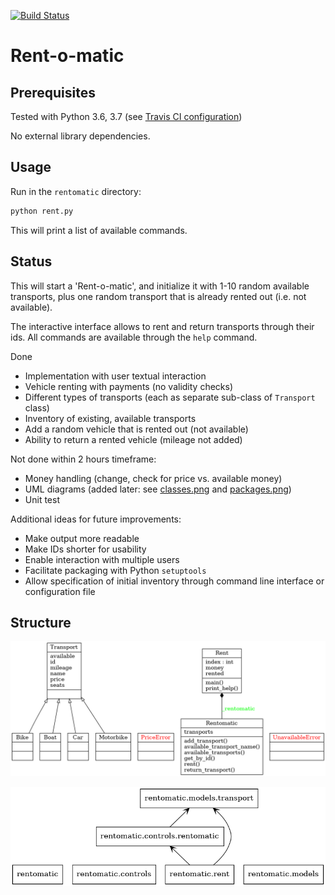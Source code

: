 [![Build Status](https://travis-ci.org/carschno/rentomatic.svg?branch=fixes)](https://travis-ci.org/carschno/rentomatic)

# Rent-o-matic

## Prerequisites

Tested with Python 3.6, 3.7 (see [Travis CI configuration](.travis.yml))

No external library dependencies.

## Usage

Run in the `rentomatic` directory:

```bash
python rent.py
```

This will print a list of available commands.

## Status

This will start a 'Rent-o-matic', and initialize it with 1-10 random available transports,
plus one random transport that is already rented out (i.e. not available).

The interactive interface allows to rent and return transports through their ids.
All commands are available through the `help` command.

Done
*  Implementation with user textual interaction
*  Vehicle renting with payments (no validity checks)
*  Different types of transports (each as separate sub-class of `Transport` class)
*  Inventory of existing, available transports
*  Add a random vehicle that is rented out (not available)
*  Ability to return a rented vehicle (mileage not added)

Not done within 2 hours timeframe:
*  Money handling (change, check for price vs. available money)
*  UML diagrams (added later: see [classes.png](classes.png) and [packages.png](packages.png))
*  Unit test

Additional ideas for future improvements:
*  Make output more readable
*  Make IDs shorter for usability
*  Enable interaction with multiple users
*  Facilitate packaging with Python `setuptools`
*  Allow specification of initial inventory through command line interface or configuration file

## Structure

![Classes](classes.png)

![Packages](packages.png)
